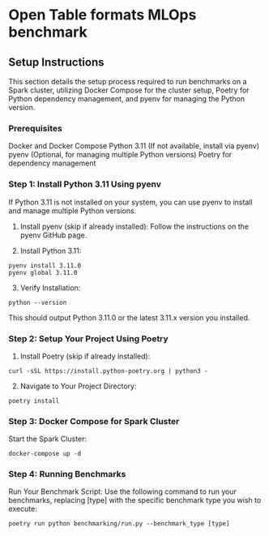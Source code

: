 # Open Table formats MLOps benchmark

## Setup Instructions
This section details the setup process required to run benchmarks on a Spark cluster, utilizing Docker Compose for the cluster setup, Poetry for Python dependency management, and pyenv for managing the Python version.

### Prerequisites
Docker and Docker Compose
Python 3.11 (If not available, install via pyenv)
pyenv (Optional, for managing multiple Python versions)
Poetry for dependency management

### Step 1: Install Python 3.11 Using pyenv
If Python 3.11 is not installed on your system, you can use pyenv to install and manage multiple Python versions.

1. Install pyenv (skip if already installed):
Follow the instructions on the pyenv GitHub page.

2. Install Python 3.11:
```
pyenv install 3.11.0
pyenv global 3.11.0
```

3. Verify Installation:
```
python --version
```
This should output Python 3.11.0 or the latest 3.11.x version you installed.

### Step 2: Setup Your Project Using Poetry
1. Install Poetry (skip if already installed):
```
curl -sSL https://install.python-poetry.org | python3 -
```
2. Navigate to Your Project Directory:
```
poetry install
```

### Step 3: Docker Compose for Spark Cluster
Start the Spark Cluster:
```
docker-compose up -d
```

### Step 4: Running Benchmarks
Run Your Benchmark Script:
Use the following command to run your benchmarks, replacing [type] with the specific benchmark type you wish to execute:
```
poetry run python benchmarking/run.py --benchmark_type [type]
```
